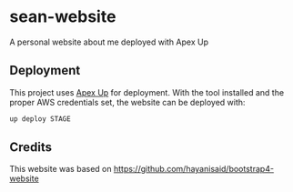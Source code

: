 # sean-website
A personal website about me deployed with Apex Up

## Deployment

This project uses [Apex Up](https://github.com/apex/up) for deployment. With the tool installed and the proper AWS credentials set, the website can be deployed with:

```bash
up deploy STAGE
```

## Credits
This website was based on https://github.com/hayanisaid/bootstrap4-website
